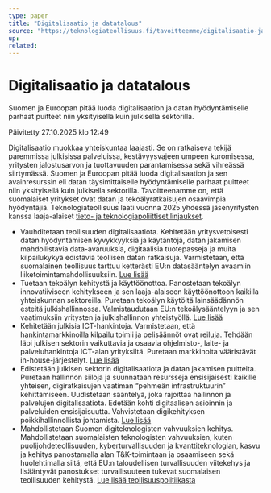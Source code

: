 ```yaml
---
type: paper
title: "Digitalisaatio ja datatalous"
source: "https://teknologiateollisuus.fi/tavoitteemme/digitalisaatio-ja-datatalous/"
up:
related:
---
```


# Digitalisaatio ja datatalous

Suomen ja Euroopan pitää luoda digitalisaation ja datan hyödyntämiselle parhaat puitteet niin yksityisellä kuin julkisella sektorilla.

Päivitetty 27.10.2025 klo 12:49

Digitalisaatio muokkaa yhteiskuntaa laajasti. Se on ratkaiseva tekijä paremmissa julkisissa palveluissa, kestävyysvajeen umpeen kuromisessa, yritysten jalostusarvon ja tuottavuuden parantamisessa sekä vihreässä siirtymässä. Suomen ja Euroopan pitää luoda digitalisaation ja sen avainresurssin eli datan täysimittaiselle hyödyntämiselle parhaat puitteet niin yksityisellä kuin julkisella sektorilla. Tavoitteenamme on, että suomalaiset yritykset ovat datan ja tekoälyratkaisujen osaavimpia hyödyntäjiä. Teknologiateollisuus laati vuonna 2025 yhdessä jäsenyritysten kanssa laaja-alaiset [tieto- ja teknologiapoliittiset linjaukset](https://teknologiateollisuus.fi/tieto-ja-teknologiapoliittiset-linjaukset/).

- Vauhditetaan teollisuuden digitalisaatiota. Kehitetään yritysvetoisesti datan hyödyntämisen kyvykkyyksiä ja käytäntöjä, datan jakamisen mahdollistavia data-avaruuksia, digitaalisia tuotepasseja ja muita kilpailukykyä edistäviä teollisen datan ratkaisuja. Varmistetaan, että suomalainen teollisuus tarttuu ketterästi EU:n datasääntelyn avaamiin liiketoimintamahdollisuuksiin. [Lue lisää](https://teknologiateollisuus.fi/tavoitteemme/digitalisaatio-ja-datatalous/vauhditetaan-teollisuuden-digitalisaatiota/)
- Tuetaan tekoälyn kehitystä ja käyttöönottoa. Panostetaan tekoälyn innovatiiviseen kehitykseen ja sen laaja-alaiseen käyttöönottoon kaikilla yhteiskunnan sektoreilla. Puretaan tekoälyn käytöltä lainsäädännön esteitä julkishallinnossa. Valmistaudutaan EU:n tekoälysääntelyyn ja sen vaatimuksiin yritysten ja julkishallinnon yhteistyöllä. [Lue lisää](https://teknologiateollisuus.fi/tavoitteemme/digitalisaatio-ja-datatalous/tekoalyn-hyodyntaminen/)
- Kehitetään julkisia ICT-hankintoja. Varmistetaan, että hankintamarkkinoilla kilpailu toimii ja pelisäännöt ovat reiluja. Tehdään läpi julkisen sektorin vaikuttavia ja osaavia ohjelmisto-, laite- ja palveluhankintoja ICT-alan yrityksiltä. Puretaan markkinoita vääristävät in-house-järjestelyt. [Lue lisää](https://teknologiateollisuus.fi/tavoitteemme/digitalisaatio-ja-datatalous/julkiset-ict-hankinnat/)
- Edistetään julkisen sektorin digitalisaatiota ja datan jakamisen puitteita. Puretaan hallinnon siiloja ja suunnataan resursseja ensisijaisesti kaikille yhteisen, digiratkaisujen vaatiman “pehmeän infrastruktuurin” kehittämiseen. Uudistetaan sääntelyä, joka rajoittaa hallinnon ja palvelujen digitalisaatiota. Edetään kohti digitaalisen asioinnin ja palveluiden ensisijaisuutta. Vahvistetaan digikehityksen poikkihallinnollista johtamista. [Lue lisää](https://teknologiateollisuus.fi/tavoitteemme/digitalisaatio-ja-datatalous/edistetaan-julkisen-sektorin-digitalisaatiota/)
- Mahdollistetaan Suomen digiteknologisten vahvuuksien kehitys. Mahdollistetaan suomalaisten teknologisten vahvuuksien, kuten puolijohdeteollisuuden, kyberturvallisuuden ja kvanttiteknologian, kasvu ja kehitys panostamalla alan T&K-toimintaan ja osaamiseen sekä huolehtimalla siitä, että EU:n taloudellisen turvallisuuden viitekehys ja lisääntyvät panostukset turvallisuuteen tukevat suomalaisen teollisuuden kehitystä. [Lue lisää teollisuuspolitiikasta](https://teknologiateollisuus.fi/tavoitteemme/investoinnit/teollisuuspolitiikka/)